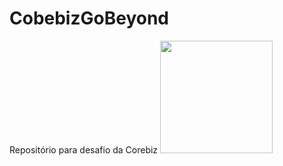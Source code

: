# CobebizGoBeyond
Repositório para desafio da Corebiz
<img height="180em" src="https://i.imgur.com/fT0WbPL.jpg"/>
